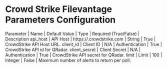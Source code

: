 # Crowd Strike Filevantage Parameters Configuration
Parameter           | Name	| Default Value	| Type | Required (True/False) | Description
api_host            | API Host | https://<your company>.crowdstrike.com | String | True | CrowdStrike API Host URL.
client_id           | Client ID | N/A |	Authentication	| True | CrowdStrike API id for QRadar.
client_secret       | Client Secret | N/A	| Authentication | True	| CrowdStrike API secret for QRadar.
limit               | Limit | 100 | Integer | False | Maximum number of alerts to return per poll.
